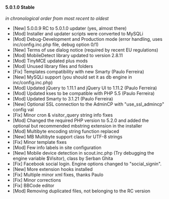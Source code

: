 #### 5.0.1.0 Stable
*in chronological order from most recent to oldest*

- [New] 5.0.0.9 RC to 5.0.1.0 updater (yes, almost there)
- [Mod] Installer and updater scripts were converted to MySQLi
- [Mod] Debug-Development and Production mode (error handling, uses inc/config.inc.php file, debug option 0/1)
- [New] Terms of use dialog notice (required by recent EU regulations)
- [Mod] MobileDetect library updated to version 2.8.11
- [Mod] TinyMCE updated plus mods
- [Mod] Unused library files and folders
- [Fix] Templates compatibility with new Smarty (Paulo Ferreira)
- [New] MySQLi support (you should set it as db engine in inc/config.inc.php)
- [Mod] Updated jQuery to 1.11.1 and jQuery UI to 1.11.2 (Paulo Ferreira)
- [Mod] Updated kses to be compatible with PHP 5.5 (Paulo Ferreira)
- [Mod] Updated Smarty to 3.1.21 (Paulo Ferreira)
- [New] Optional SSL connection to the AdminCP with "use_ssl_admincp" config val
- [Fix] Minor cron & visitor_query string info fixes
- [Mod] Changed the required PHP version to 5.2.0 and added the optional but recommended mbstring extension in the installer
- [Mod] Multibyte encoding string function replaced
- [New] MB Multibyte support class for UTF-8 strings
- [Fix] Minor template fixes
- [Mod] Few info labels in site configuration
- [New] Mobile device detection in scout.inc.php (Try debugging the engine variable $Visitor), class by Serban Ghita
- [Fix] Facebook social login. Engine options changed to "social_signin".
- [New] More extension hooks installed
- [Fix] Multiple minor xml fixes, thanks Paulo
- [Fix] Minor corrections
- [Fix] BBCode editor
- [Mod] Removing duplicated files, not belonging to the RC version
